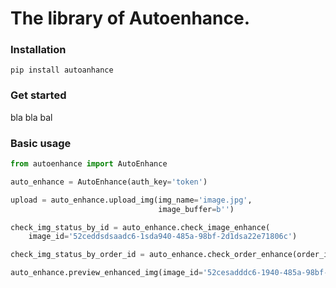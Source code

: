 # The library of Autoenhance.

### Installation

```
pip install autoanhance

```

### Get started

bla bla bal

### Basic usage

```Python
from autoenhance import AutoEnhance

auto_enhance = AutoEnhance(auth_key='token')

upload = auto_enhance.upload_img(img_name='image.jpg',
                                 image_buffer=b'')

check_img_status_by_id = auto_enhance.check_image_enhance(
    image_id='52ceddsdsaadc6-1sda940-485a-98bf-2d1dsa22e71806c')

check_img_status_by_order_id = auto_enhance.check_order_enhance(order_id='52ce71806c')

auto_enhance.preview_enhanced_img(image_id='52cesadddc6-1940-485a-98bf-2d122e71806c')


```
